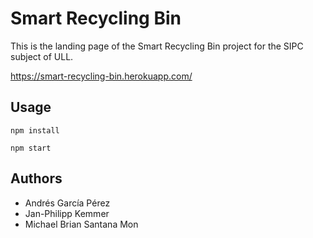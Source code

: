 # Smart Recycling Bin
This is the landing page of the Smart Recycling Bin project for the SIPC subject of ULL.

https://smart-recycling-bin.herokuapp.com/

## Usage
`npm install`

`npm start`

## Authors
* Andrés García Pérez
* Jan-Philipp Kemmer
* Michael Brian Santana Mon

